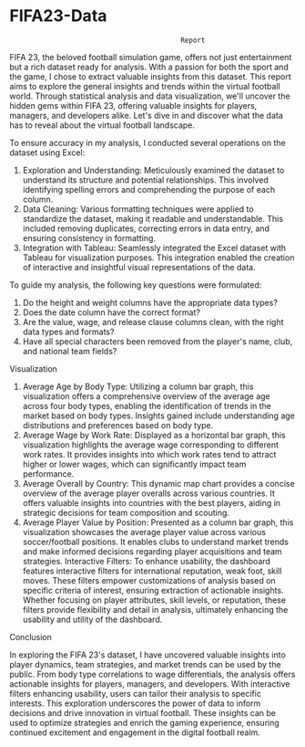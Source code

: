 # FIFA23-Data


                                              Report
FIFA 23, the beloved football simulation game, offers not just entertainment but a rich dataset ready for analysis. With a passion for both the sport and the game, I chose to extract valuable insights from this dataset. This report aims to explore the general insights and trends within the virtual football world. Through statistical analysis and data visualization, we'll uncover the hidden gems within FIFA 23, offering valuable insights for players, managers, and developers alike. Let's dive in and discover what the data has to reveal about the virtual football landscape.


To ensure accuracy in my analysis, I conducted several operations on the dataset using Excel:

1.	Exploration and Understanding: Meticulously examined the dataset to understand its structure and potential relationships. This involved identifying spelling errors and comprehending the purpose of each column.
2.	Data Cleaning: Various formatting techniques were applied to standardize the dataset, making it readable and understandable. This included removing duplicates, correcting errors in data entry, and ensuring consistency in formatting.
3.	Integration with Tableau: Seamlessly integrated the Excel dataset with Tableau for visualization purposes. This integration enabled the creation of interactive and insightful visual representations of the data.


To guide my analysis, the following key questions were formulated:

1.	Do the height and weight columns have the appropriate data types?
2.	Does the date column have the correct format?
3.	Are the value, wage, and release clause columns clean, with the right data types and formats?
4.	Have all special characters been removed from the player's name, club, and national team fields?

   
Visualization

1.	Average Age by Body Type: Utilizing a column bar graph, this visualization offers a comprehensive overview of the average age across four body types, enabling the identification of trends in the market based on body types. Insights gained include understanding age distributions and preferences based on body type.
2.	Average Wage by Work Rate: Displayed as a horizontal bar graph, this visualization highlights the average wage corresponding to different work rates. It provides insights into which work rates tend to attract higher or lower wages, which can significantly impact team performance.
3.	Average Overall by Country: This dynamic map chart provides a concise overview of the average player overalls across various countries. It offers valuable insights into countries with the best players, aiding in strategic decisions for team composition and scouting.
4.	Average Player Value by Position: Presented as a column bar graph, this visualization showcases the average player value across various soccer/football positions. It enables clubs to understand market trends and make informed decisions regarding player acquisitions and team strategies.
Interactive Filters: To enhance usability, the dashboard features interactive filters for international reputation, weak foot, skill moves. These filters empower customizations of analysis based on specific criteria of interest, ensuring extraction of actionable insights. Whether focusing on player attributes, skill levels, or reputation, these filters provide flexibility and detail in analysis, ultimately enhancing the usability and utility of the dashboard.

Conclusion

In exploring the FIFA 23's dataset, I have uncovered valuable insights into player dynamics, team strategies, and market trends can be used by the public. From body type correlations to wage differentials, the analysis offers actionable insights for players, managers, and developers. With interactive filters enhancing usability, users can tailor their analysis to specific interests. This exploration underscores the power of data to inform decisions and drive innovation in virtual football. These insights can be used to optimize strategies and enrich the gaming experience, ensuring continued excitement and engagement in the digital football realm.




